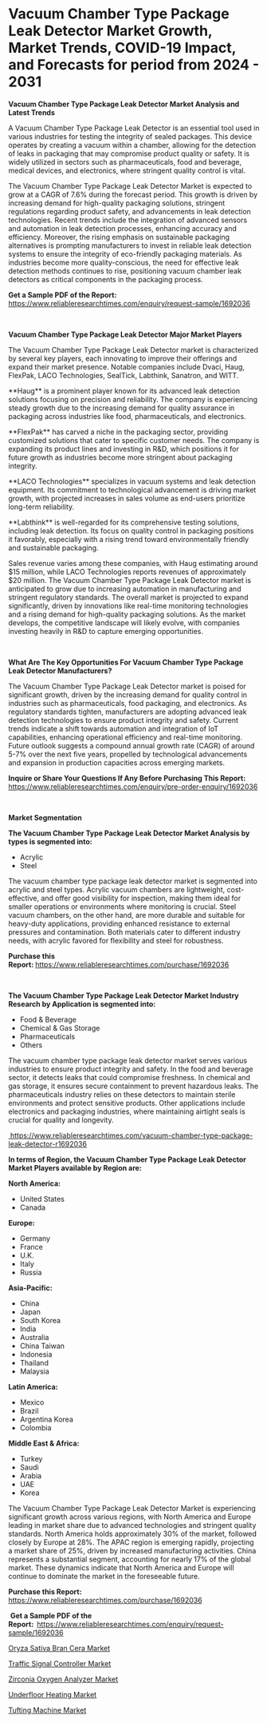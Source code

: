 <p><h1>Vacuum Chamber Type Package Leak Detector Market Growth, Market Trends, COVID-19 Impact, and Forecasts for period from 2024 - 2031</h1></p><p><strong>Vacuum Chamber Type Package Leak Detector Market Analysis and Latest Trends</strong></p>
<p><p>A Vacuum Chamber Type Package Leak Detector is an essential tool used in various industries for testing the integrity of sealed packages. This device operates by creating a vacuum within a chamber, allowing for the detection of leaks in packaging that may compromise product quality or safety. It is widely utilized in sectors such as pharmaceuticals, food and beverage, medical devices, and electronics, where stringent quality control is vital.</p><p>The Vacuum Chamber Type Package Leak Detector Market is expected to grow at a CAGR of 7.6% during the forecast period. This growth is driven by increasing demand for high-quality packaging solutions, stringent regulations regarding product safety, and advancements in leak detection technologies. Recent trends include the integration of advanced sensors and automation in leak detection processes, enhancing accuracy and efficiency. Moreover, the rising emphasis on sustainable packaging alternatives is prompting manufacturers to invest in reliable leak detection systems to ensure the integrity of eco-friendly packaging materials. As industries become more quality-conscious, the need for effective leak detection methods continues to rise, positioning vacuum chamber leak detectors as critical components in the packaging process.</p></p>
<p><strong>Get a Sample PDF of the Report:&nbsp;</strong> <a href="https://www.reliableresearchtimes.com/enquiry/request-sample/1692036?utm_campaign=1719&utm_medium=2&utm_source=Github&utm_content=ia&utm_term=19102024&utm_id=vacuum-chamber-type-package-leak-detector">https://www.reliableresearchtimes.com/enquiry/request-sample/1692036</a></p>
<p>&nbsp;</p>
<p><strong>Vacuum Chamber Type Package Leak Detector Major Market Players</strong></p>
<p><p>The Vacuum Chamber Type Package Leak Detector market is characterized by several key players, each innovating to improve their offerings and expand their market presence. Notable companies include Dvaci, Haug, FlexPak, LACO Technologies, SealTick, Labthink, Sanatron, and WITT.</p><p>**Haug** is a prominent player known for its advanced leak detection solutions focusing on precision and reliability. The company is experiencing steady growth due to the increasing demand for quality assurance in packaging across industries like food, pharmaceuticals, and electronics.</p><p>**FlexPak** has carved a niche in the packaging sector, providing customized solutions that cater to specific customer needs. The company is expanding its product lines and investing in R&D, which positions it for future growth as industries become more stringent about packaging integrity.</p><p>**LACO Technologies** specializes in vacuum systems and leak detection equipment. Its commitment to technological advancement is driving market growth, with projected increases in sales volume as end-users prioritize long-term reliability.</p><p>**Labthink** is well-regarded for its comprehensive testing solutions, including leak detection. Its focus on quality control in packaging positions it favorably, especially with a rising trend toward environmentally friendly and sustainable packaging.</p><p>Sales revenue varies among these companies, with Haug estimating around $15 million, while LACO Technologies reports revenues of approximately $20 million. The Vacuum Chamber Type Package Leak Detector market is anticipated to grow due to increasing automation in manufacturing and stringent regulatory standards. The overall market is projected to expand significantly, driven by innovations like real-time monitoring technologies and a rising demand for high-quality packaging solutions. As the market develops, the competitive landscape will likely evolve, with companies investing heavily in R&D to capture emerging opportunities.</p></p>
<p>&nbsp;</p>
<p><strong>What Are The Key Opportunities For Vacuum Chamber Type Package Leak Detector Manufacturers?</strong></p>
<p><p>The Vacuum Chamber Type Package Leak Detector market is poised for significant growth, driven by the increasing demand for quality control in industries such as pharmaceuticals, food packaging, and electronics. As regulatory standards tighten, manufacturers are adopting advanced leak detection technologies to ensure product integrity and safety. Current trends indicate a shift towards automation and integration of IoT capabilities, enhancing operational efficiency and real-time monitoring. Future outlook suggests a compound annual growth rate (CAGR) of around 5-7% over the next five years, propelled by technological advancements and expansion in production capacities across emerging markets.</p></p>
<p><strong>Inquire or Share Your Questions If Any Before Purchasing This Report:</strong> <a href="https://www.reliableresearchtimes.com/enquiry/pre-order-enquiry/1692036?utm_campaign=1719&utm_medium=2&utm_source=Github&utm_content=ia&utm_term=19102024&utm_id=vacuum-chamber-type-package-leak-detector">https://www.reliableresearchtimes.com/enquiry/pre-order-enquiry/1692036</a></p>
<p>&nbsp;</p>
<p><strong>Market Segmentation</strong></p>
<p><strong>The Vacuum Chamber Type Package Leak Detector Market Analysis by types is segmented into:</strong></p>
<p><ul><li>Acrylic</li><li>Steel</li></ul></p>
<p><p>The vacuum chamber type package leak detector market is segmented into acrylic and steel types. Acrylic vacuum chambers are lightweight, cost-effective, and offer good visibility for inspection, making them ideal for smaller operations or environments where monitoring is crucial. Steel vacuum chambers, on the other hand, are more durable and suitable for heavy-duty applications, providing enhanced resistance to external pressures and contamination. Both materials cater to different industry needs, with acrylic favored for flexibility and steel for robustness.</p></p>
<p><strong>Purchase this Report:&nbsp;</strong><a href="https://www.reliableresearchtimes.com/purchase/1692036?utm_campaign=1719&utm_medium=2&utm_source=Github&utm_content=ia&utm_term=19102024&utm_id=vacuum-chamber-type-package-leak-detector">https://www.reliableresearchtimes.com/purchase/1692036</a></p>
<p>&nbsp;</p>
<p><strong>The Vacuum Chamber Type Package Leak Detector Market Industry Research by Application is segmented into:</strong></p>
<p><ul><li>Food & Beverage</li><li>Chemical & Gas Storage</li><li>Pharmaceuticals</li><li>Others</li></ul></p>
<p><p>The vacuum chamber type package leak detector market serves various industries to ensure product integrity and safety. In the food and beverage sector, it detects leaks that could compromise freshness. In chemical and gas storage, it ensures secure containment to prevent hazardous leaks. The pharmaceuticals industry relies on these detectors to maintain sterile environments and protect sensitive products. Other applications include electronics and packaging industries, where maintaining airtight seals is crucial for quality and longevity.</p></p>
<p><a href="https://www.reliableresearchtimes.com/vacuum-chamber-type-package-leak-detector-r1692036?utm_campaign=1719&utm_medium=2&utm_source=Github&utm_content=ia&utm_term=19102024&utm_id=vacuum-chamber-type-package-leak-detector">&nbsp;https://www.reliableresearchtimes.com/vacuum-chamber-type-package-leak-detector-r1692036</a></p>
<p><strong>In terms of Region, the Vacuum Chamber Type Package Leak Detector Market Players available by Region are:</strong></p>
<p>
    <p> <strong> North America: </strong>
        <ul>
            <li>United States</li>
            <li>Canada</li>
        </ul>
        </p> 
    <p> <strong> Europe: </strong>
        <ul>
            <li>Germany</li>
            <li>France</li>
            <li>U.K.</li>
            <li>Italy</li>
            <li>Russia</li>
        </ul>
        </p> 
    <p> <strong> Asia-Pacific: </strong>
        <ul>
            <li>China</li>
            <li>Japan</li>
            <li>South Korea</li>
            <li>India</li>
            <li>Australia</li>
            <li>China Taiwan</li>
            <li>Indonesia</li>
            <li>Thailand</li>
            <li>Malaysia</li>
        </ul>
        </p> 
    <p> <strong> Latin America: </strong>
        <ul>
            <li>Mexico</li>
            <li>Brazil</li>
            <li>Argentina Korea</li>
            <li>Colombia</li>
        </ul>
        </p> 
    <p> <strong> Middle East & Africa: </strong>
        <ul>
            <li>Turkey</li>
            <li>Saudi</li>
            <li>Arabia</li>
            <li>UAE</li>
            <li>Korea</li>
        </ul>
    </p>
    </p>
<p><p>The Vacuum Chamber Type Package Leak Detector Market is experiencing significant growth across various regions, with North America and Europe leading in market share due to advanced technologies and stringent quality standards. North America holds approximately 30% of the market, followed closely by Europe at 28%. The APAC region is emerging rapidly, projecting a market share of 25%, driven by increased manufacturing activities. China represents a substantial segment, accounting for nearly 17% of the global market. These dynamics indicate that North America and Europe will continue to dominate the market in the foreseeable future.</p></p>
<p><strong>Purchase this Report: </strong><a href="https://www.reliableresearchtimes.com/purchase/1692036?utm_campaign=1719&utm_medium=2&utm_source=Github&utm_content=ia&utm_term=19102024&utm_id=vacuum-chamber-type-package-leak-detector">https://www.reliableresearchtimes.com/purchase/1692036</a></p>
<p>&nbsp;<strong>Get a Sample PDF of the Report:&nbsp;&nbsp;</strong><a href="https://www.reliableresearchtimes.com/enquiry/request-sample/1692036?utm_campaign=1719&utm_medium=2&utm_source=Github&utm_content=ia&utm_term=19102024&utm_id=vacuum-chamber-type-package-leak-detector">https://www.reliableresearchtimes.com/enquiry/request-sample/1692036</a></p>
<p><strong></strong></p>
<p><p><a href="https://github.com/BesaLoshi2000/Market-Research-Report-List-1/blob/main/oryza-sativa-bran-cera-market.md?utm_campaign=1719&utm_medium=2&utm_source=Github&utm_content=ia&utm_term=19102024&utm_id=vacuum-chamber-type-package-leak-detector">Oryza Sativa Bran Cera Market</a></p><p><a href="https://www.linkedin.com/pulse/traffic-signal-controller-market-analysis-report-global-insights-ty1vc?utm_campaign=1719&utm_medium=2&utm_source=Github&utm_content=ia&utm_term=19102024&utm_id=vacuum-chamber-type-package-leak-detector">Traffic Signal Controller Market</a></p><p><a href="https://www.linkedin.com/pulse/digital-transformation-zirconia-oxygen-analyzer-industry-market-4tzgc?utm_campaign=1719&utm_medium=2&utm_source=Github&utm_content=ia&utm_term=19102024&utm_id=vacuum-chamber-type-package-leak-detector">Zirconia Oxygen Analyzer Market</a></p><p><a href="https://www.linkedin.com/pulse/underfloor-heating-industry-forecast-market-shifts-strategic-pyhjc?utm_campaign=1719&utm_medium=2&utm_source=Github&utm_content=ia&utm_term=19102024&utm_id=vacuum-chamber-type-package-leak-detector">Underfloor Heating Market</a></p><p><a href="https://www.linkedin.com/pulse/tufting-machine-market-global-insights-regional-analysis-2024-eonfc?utm_campaign=1719&utm_medium=2&utm_source=Github&utm_content=ia&utm_term=19102024&utm_id=vacuum-chamber-type-package-leak-detector">Tufting Machine Market</a></p></p>